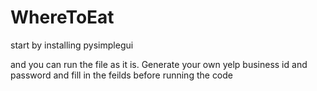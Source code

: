 # WhereToEat

start by installing pysimplegui
 
and you can run the file as it is. Generate your own yelp business id and password and fill in the feilds before running the code
